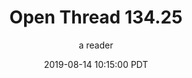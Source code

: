 ---
layout: podcast
title: "Open Thread 134.25"
author: a reader
description: https://slatestarcodex.com/2019/08/14/open-thread-134-25/
date: 2019-08-14 10:15:00 PDT
length: 59999
duration: 15
guid: open-thread-134-25
---